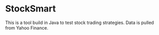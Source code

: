 # StockSmart
This is a tool build in Java to test stock trading strategies. Data is pulled from Yahoo Finance.
